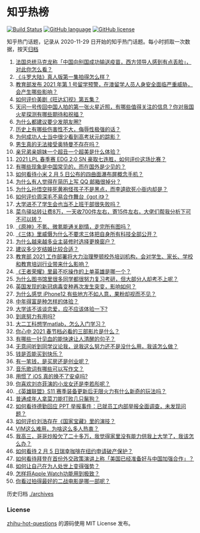 # 知乎热榜
[![Build Status](https://github.com/ToWeLong/zhihu-hot-questions/workflows/CI/badge.svg)](https://github.com/ToWeLong/zhihu-hot-questions/actions)
[![GitHub language](https://img.shields.io/badge/language-golang-orange.svg)](https://golang.org/)
[![GitHub license](https://img.shields.io/github/license/ToWeLong/zhihu-hot-questions)](https://github.com/ToWeLong/zhihu-hot-questions/blob/main/LICENSE)

知乎热门话题，记录从 2020-11-29 日开始的知乎热门话题。每小时抓取一次数据，按天[归档](./archives)

<!-- BEGIN -->

1. [法国总统马克龙称「中国向别国成功输送疫苗，西方领导人感到有点丢脸」，对此你怎么看？](https://www.zhihu.com/question/442963353)
1. [《斗罗大陆》真人版第一集拍得怎么样？](https://www.zhihu.com/question/442984903)
1. [教育部发布 2021 年第 1 号留学预警，在澳留学人员人身安全面临严重威胁，会产生哪些影响？](https://www.zhihu.com/question/443000239)
1. [如何评价美剧《旺达幻视》第五集？](https://www.zhihu.com/question/442026619)
1. [天问一号传回中国人拍的第一张火星近照，有哪些值得关注的信息？你对我国火星探测有哪些期待和祝福？](https://www.zhihu.com/question/443050370)
1. [为什么都建议要少发朋友圈?](https://www.zhihu.com/question/442335363)
1. [历史上有哪些伤害性不大，侮辱性极强的话？](https://www.zhihu.com/question/442812149)
1. [为何成功人士当中很少看到高考状元的踪影？](https://www.zhihu.com/question/20281580)
1. [男生真的无法接受奥特曼不存在吗？](https://www.zhihu.com/question/432924313)
1. [亲兄弟亲姐妹一个超丑一个超美是什么体验？](https://www.zhihu.com/question/292663930)
1. [2021 LPL 春季赛 EDG 2:0 SN 豪取七连胜，如何评价这场比赛？](https://www.zhihu.com/question/443036106)
1. [有哪些现象是中国常见的，而在国外是少见的？](https://www.zhihu.com/question/442966181)
1. [如何看待小米 2 月 5 日公布的四曲面瀑布屏概念手机？](https://www.zhihu.com/question/442986869)
1. [为什么有人觉得在简历上写 QQ 邮箱很掉分？](https://www.zhihu.com/question/384502791)
1. [为什么孙悟空摔死黄袍怪孩子不是黑点，而李逵砍死小衙内却是？](https://www.zhihu.com/question/383931570)
1. [如何评价周深毛不易合作舞台《got it》？](https://www.zhihu.com/question/443058248)
1. [大学进不了学生会也当不上班干部很失败吗？](https://www.zhihu.com/question/299960912)
1. [菜鸟驿站转让费8万，一天收700件左右，寄15件左右，大佬们帮我分析下可不可以转？](https://www.zhihu.com/question/435352953)
1. [《原神》不氪、微氪能通关剧情，走完所有图吗？](https://www.zhihu.com/question/440405181)
1. [《三体》里威慑为什么不要求三体把自身所有科技全部公开？](https://www.zhihu.com/question/439567453)
1. [为什么越来越多业主装修时选择更换窗户？](https://www.zhihu.com/question/419444669)
1. [建议多少岁结婚比较合适？](https://www.zhihu.com/question/441499184)
1. [教育部 2021 工作部署将大力治理整顿校外培训机构，会对学生、家长、学校和教育培训行业带来什么影响？](https://www.zhihu.com/question/442834254)
1. [《王者荣耀》里最不吃操作的上单英雄是哪一个？](https://www.zhihu.com/question/441062689)
1. [为什么图书馆里很多同学都很努力复习考研，但大部分人却考不上呢？](https://www.zhihu.com/question/430364218)
1. [英国发现的新冠病毒变种再次发生突变，影响如何？](https://www.zhihu.com/question/442576779)
1. [为什么感觉 iPhone12 有些地方不如人意，果粉却视而不见？](https://www.zhihu.com/question/437810551)
1. [中年得富是种怎样的体验？](https://www.zhihu.com/question/301231328)
1. [大学该不该谈恋爱，应不应该体验一下?](https://www.zhihu.com/question/442587421)
1. [到底努力有用吗?](https://www.zhihu.com/question/439463195)
1. [大二工科想学matlab，怎么入门学习？](https://www.zhihu.com/question/263419577)
1. [你心中 2021 春节档必看的三部影片是什么？](https://www.zhihu.com/question/441478521)
1. [有哪些一针见血的能快速让人清醒的句子？](https://www.zhihu.com/question/431441821)
1. [无意间听到同学议论我，说我这么努力还不是没什么用，我该怎么做？](https://www.zhihu.com/question/440774616)
1. [钱是否能买到快乐？](https://www.zhihu.com/question/440354374)
1. [有一笔钱，是买房还是创业呢？](https://www.zhihu.com/question/438309285)
1. [音乐歌词有哪些可以写作文？](https://www.zhihu.com/question/317756332)
1. [用惯了 iOS 真的换不了安卓吗?](https://www.zhihu.com/question/348126246)
1. [你喜欢刘亦菲演的小龙女还是李若彤呢？](https://www.zhihu.com/question/442083064)
1. [《英雄联盟》S11 赛季装备更新后无限火力有什么新奇的玩法吗？](https://www.zhihu.com/question/441347140)
1. [普通成年人拿菜刀能打败几只鬣狗？](https://www.zhihu.com/question/442780511)
1. [如何看待德勤回应 PPT 举报事件：已就员工内部举报全面调查，未发现问题？](https://www.zhihu.com/question/442998265)
1. [如何评价刘浩存在《国家宝藏》里的演技？](https://www.zhihu.com/question/442214420)
1. [VIM这么难用，为啥这么多人热衷？](https://www.zhihu.com/question/437735833)
1. [我高三，哥哥炒股欠了二十多万，我觉得家里没有能力供我上大学了，我该怎么办？](https://www.zhihu.com/question/442761001)
1. [如何看待 2 月 5 日瑞幸咖啡在纽约申请破产保护？](https://www.zhihu.com/question/443007019)
1. [如何看待拜登在首份外交政策演讲上称「美国已经准备好与中国加强合作」？](https://www.zhihu.com/question/442945266)
1. [如何让自己在为人处世上变得强势？](https://www.zhihu.com/question/435643935)
1. [怎样将Apple Watch功能用到极致？](https://www.zhihu.com/question/271591506)
1. [你看过拍得最好的二战电影是哪一部呢？](https://www.zhihu.com/question/430130292)

<!-- END -->

历史归档 [./archives](./archives)


### License
[zhihu-hot-questions](https://github.com/towelong/zhihu-hot-questions) 的源码使用 MIT License 发布。